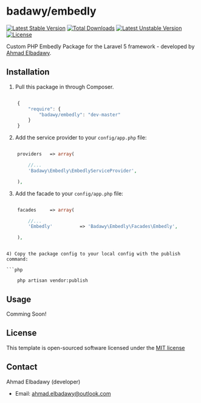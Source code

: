 badawy/embedly
================
[![Latest Stable Version](https://poser.pugx.org/badawy/embedly/v/stable)](https://packagist.org/packages/badawy/embedly)
[![Total Downloads](https://poser.pugx.org/badawy/embedly/downloads)](https://packagist.org/packages/badawy/embedly)
[![Latest Unstable Version](https://poser.pugx.org/badawy/embedly/v/unstable)](https://packagist.org/packages/badawy/embedly)
[![License](https://poser.pugx.org/badawy/embedly/license)](https://packagist.org/packages/badawy/embedly)

Custom PHP Embedly Package for the Laravel 5 framework - developed by [Ahmad Elbadawy](https://github.com/elbadawy).



## Installation

1) Pull this package in through Composer.

```js

    {
        "require": {
            "badawy/embedly": "dev-master"
        }
    }

```

2) Add the service provider to your `config/app.php` file:

```php

    providers   => array(

        //...
        'Badawy\Embedly\EmbedlyServiceProvider',

    ),

```

3) Add the facade to your `config/app.php` file:

```php

    facades     => array(

        //...
        'Embedly'          => 'Badawy\Embedly\Facades\Embedly',

    ),

```

```

4) Copy the package config to your local config with the publish command:

```php

    php artisan vendor:publish

```



## Usage



Comming Soon!




## License

This template is open-sourced software licensed under the [MIT license](http://opensource.org/licenses/MIT)




## Contact

Ahmad Elbadawy (developer)

- Email: ahmad.elbadawy@outlook.com